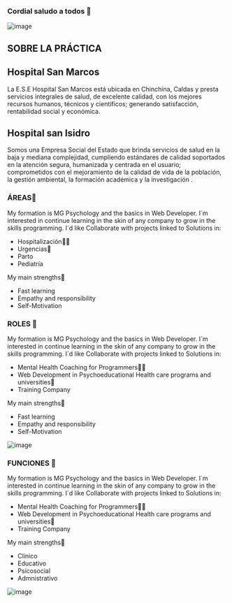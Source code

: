 ### Cordial saludo a todos 👋

<!--
**CODABits/CODABits** is a ✨ _special_ ✨ repository because its `README.md` (this file) appears on your GitHub profile.

Here are some ideas to get you started:

- 🔭 I’m currently working on ...
- 🌱 I’m currently learning ...
- 👯 I’m looking to collaborate on ...
- 🤔 I’m looking for help with ...
- 💬 Ask me about ...
- 📫 How to reach me: ...
- 😄 Pronouns: ...
- ⚡ Fun fact: ...
-->
![image](https://codabits.github.io/campanapsicosocial/assets/img/psicologo.png)






## SOBRE LA PRÁCTICA 

## Hospital San Marcos
La E.S.E Hospital San Marcos está ubicada en Chinchina, Caldas y presta servicios integrales de salud, de excelente calidad, con los mejores recursos humanos, técnicos y científicos; generando satisfacción, rentabilidad social y económica.

## Hospital san Isidro
Somos una Empresa Social del Estado que brinda servicios de salud en la baja y mediana complejidad, cumpliendo estándares de calidad soportados en la atención segura, humanizada y centrada en el usuario; comprometidos con el mejoramiento de la calidad de vida de la población, la gestión ambiental, la formación académica y la investigación .


### ÁREAS🚀
My formation is MG Psychology and the basics in Web Developer.
I´m interested in continue learning in the skin of any company to grow in the skills programming.
I´d like Collaborate with projects linked to Solutions in:

- Hospitalización🤹‍♀️
- Urgencias🏅
- Parto
- Pediatría

My main strengths💪


- Fast learning
- Empathy and responsibility
- Self-Motivation

### ROLES 🚀

My formation is MG Psychology and the basics in Web Developer.
I´m interested in continue learning in the skin of any company to grow in the skills programming.
I´d like Collaborate with projects linked to Solutions in:

- Mental Health Coaching for Programmers🤹‍♀️
- Web Development in Psychoeducational Health care programs and universities🏅
- Training Company

My main strengths💪


- Fast learning
- Empathy and responsibility
- Self-Motivation

![image](https://upload.wikimedia.org/wikipedia/commons/1/1a/Universidad-de-manizales-logo.jpg)

### FUNCIONES 🚀

My formation is MG Psychology and the basics in Web Developer.
I´m interested in continue learning in the skin of any company to grow in the skills programming.
I´d like Collaborate with projects linked to Solutions in:

- Mental Health Coaching for Programmers🤹‍♀️
- Web Development in Psychoeducational Health care programs and universities🏅
- Training Company

My main strengths💪


- Clínico
- Educativo
- Psicosocial
- Admnistrativo


![image](https://cdn.pixabay.com/photo/2020/05/17/05/53/doctor-5180142_960_720.png)
